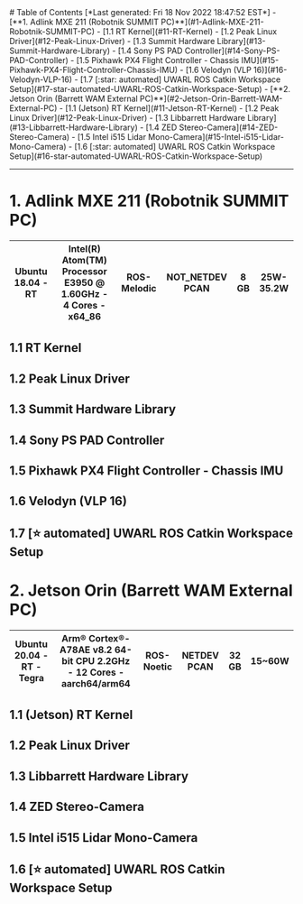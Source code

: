 <toc>
# Table of Contents
[*Last generated: Fri 18 Nov 2022 18:47:52 EST*]
- [**1. Adlink MXE 211 (Robotnik SUMMIT PC)**](#1-Adlink-MXE-211-Robotnik-SUMMIT-PC)
  - [1.1 RT Kernel](#11-RT-Kernel)
  - [1.2  Peak Linux Driver](#12-Peak-Linux-Driver)
  - [1.3 Summit Hardware Library](#13-Summit-Hardware-Library)
  - [1.4 Sony PS PAD Controller](#14-Sony-PS-PAD-Controller)
  - [1.5 Pixhawk PX4 Flight Controller - Chassis IMU](#15-Pixhawk-PX4-Flight-Controller-Chassis-IMU)
  - [1.6 Velodyn (VLP 16)](#16-Velodyn-VLP-16)
  - [1.7 [:star: automated] UWARL ROS Catkin Workspace Setup](#17-star-automated-UWARL-ROS-Catkin-Workspace-Setup)
- [**2. Jetson Orin (Barrett WAM External PC)**](#2-Jetson-Orin-Barrett-WAM-External-PC)
  - [1.1 (Jetson) RT Kernel](#11-Jetson-RT-Kernel)
  - [1.2 Peak Linux Driver](#12-Peak-Linux-Driver)
  - [1.3 Libbarrett Hardware Library](#13-Libbarrett-Hardware-Library)
  - [1.4 ZED Stereo-Camera](#14-ZED-Stereo-Camera)
  - [1.5 Intel i515 Lidar Mono-Camera](#15-Intel-i515-Lidar-Mono-Camera)
  - [1.6 [:star: automated] UWARL ROS Catkin Workspace Setup](#16-star-automated-UWARL-ROS-Catkin-Workspace-Setup)


</toc>

---

# 1. Adlink MXE 211 (Robotnik SUMMIT PC)

| Ubuntu 18.04 - RT | Intel(R) Atom(TM) Processor E3950 @ 1.60GHz - 4 Cores - x64_86 | ROS-Melodic | NOT_NETDEV PCAN | 8 GB | 25W-35.2W |
| ----------------- | ------------------------------------------------------------ | ----------- | --------------- | ---- | --------- |

## 1.1 RT Kernel



## 1.2  Peak Linux Driver



## 1.3 Summit Hardware Library



## 1.4 Sony PS PAD Controller





## 1.5 Pixhawk PX4 Flight Controller - Chassis IMU





## 1.6 Velodyn (VLP 16)





## 1.7 [:star: automated] UWARL ROS Catkin Workspace Setup





# 2. Jetson Orin (Barrett WAM External PC)

| Ubuntu 20.04 - RT - Tegra | Arm® Cortex®-A78AE v8.2 64-bit CPU 2.2GHz - 12 Cores - aarch64/arm64 | ROS-Noetic | NETDEV PCAN | 32 GB | 15~60W |
| ------------------------- | ------------------------------------------------------------ | ---------- | ----------- | ----- | ------ |

## 1.1 (Jetson) RT Kernel





## 1.2 Peak Linux Driver  





## 1.3 Libbarrett Hardware Library



## 1.4 ZED Stereo-Camera



## 1.5 Intel i515 Lidar Mono-Camera



## 1.6 [:star: automated] UWARL ROS Catkin Workspace Setup





